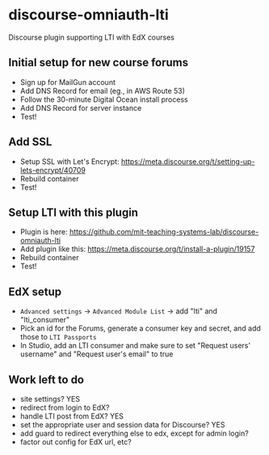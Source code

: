# discourse-omniauth-lti
Discourse plugin supporting LTI with EdX courses

## Initial setup for new course forums
- Sign up for MailGun account
- Add DNS Record for email (eg., in AWS Route 53)
- Follow the 30-minute Digital Ocean install process
- Add DNS Record for server instance
- Test!

## Add SSL
- Setup SSL with Let's Encrypt: https://meta.discourse.org/t/setting-up-lets-encrypt/40709
- Rebuild container
- Test!

## Setup LTI with this plugin
- Plugin is here: https://github.com/mit-teaching-systems-lab/discourse-omniauth-lti
- Add plugin like this: https://meta.discourse.org/t/install-a-plugin/19157
- Rebuild container
- Test!

## EdX setup
- `Advanced settings` -> `Advanced Module List` -> add "lti" and "lti_consumer"
- Pick an id for the Forums, generate a consumer key and secret, and add those to `LTI Passports`
- In Studio, add an LTI consumer and make sure to set "Request users' username" and "Request user's email" to true



## Work left to do
- site settings? YES
- redirect from login to EdX?
- handle LTI post from EdX? YES
- set the appropriate user and session data for Discourse? YES
- add guard to redirect everything else to edx, except for admin login?
- factor out config for EdX url, etc?
